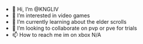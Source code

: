 - 👋 Hi, I’m @KNGLIV
- 👀 I’m interested in video games
- 🌱 I’m currently learning about the elder scrolls 
- 💞️ I’m looking to collaborate on pvp or pve for trials
- 📫 How to reach me im on xbox N/A

<!---
KNGLIVLEO/KNGLIV is a ✨ special ✨ repository because its `README.md` (this file) appears on your GitHub profile.
You can click the Preview link to take a look at your changes.
--
